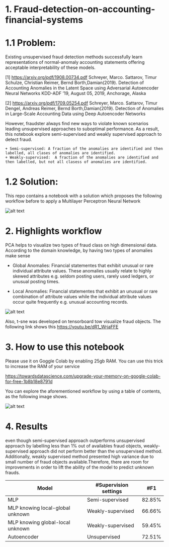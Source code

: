 # 1. Fraud-detection-on-accounting-financial-systems

# 1.1 Problem:

Existing unsupervised fraud detection methods successfully learn representations of normal-anomaly accounting statements offering acceptable interpretability of these models. 

<a id="1">[1]</a> 
https://arxiv.org/pdf/1908.00734.pdf  Schreyer, Marco.  Sattarov, Timur   Schulze, Christian  Reimer, Bernd Borth,Damian(2019). 
Detection of Accounting Anomalies in the Latent Space using Adversarial Autoencoder Neural Networks 
KDD-ADF ’19, August 05, 2019, Anchorage, Alaska

<a id="2">[2]</a> 
https://arxiv.org/pdf/1709.05254.pdf  Schreyer, Marco.  Sattarov, Timur   Dengel, Andreas   Reimer, Bernd Borth,Damian(2019). 
Detection of Anomalies in Large-Scale Accounting Data using Deep Autoencoder Networks

However, fraudster always find new ways to violate known scenarios leading unsupervised approaches to suboptimal performance. As a result, this notebook explore semi-supervised and weakly supervised approach to detect fraud.

    + Semi-supervised: A fraction of the anomalies are identified and then labelled, all clases of anomalies are identified.
    + Weakly-supervised:  A fraction of the anomalies are identified and then labelled, but not all clasess of anomalies are identified.

# 1.2 Solution:

This repo contains a notebook with a solution which proposes the following workflow before to apply a Multilayer Perceptron Neural Network

![alt text](https://github.com/robeespi/Fraud-detection-on-accounting-financial-systems/blob/master/Data_preparation_workflow.jpeg)

# 2. Highlights workflow

PCA helps to visualize two types of fraud class on high dimensional data. According to the domain knowledge, by having two types of anomalies make sense

* Global Anomalies: 
Financial statementes that exhibit unusual or rare individual attribute values. These anomalies usually relate to highly skewed attributes e.g. seldom posting users, rarely used ledgers, or unusual posting times.

* Local Anomalies: 
Financial statementes that exhibit an unusual or rare combination of attribute values while the individual attribute values occur quite frequently e.g. unusual accounting records.

![alt text](https://github.com/robeespi/Fraud-detection-on-accounting-financial-systems/blob/master/PCA.jpeg)

Also, t-sne was developed on tensorboard tow visualize fraud objects. The following link shows this https://youtu.be/dR1_WrjaFFE

# 3. How to use this notebook

Please use it on Goggle Colab by enabling 25gb RAM. You can use this trick to increase the RAM of your service

https://towardsdatascience.com/upgrade-your-memory-on-google-colab-for-free-1b8b18e8791d

You can explore the aforementioned workflow by using a table of contents, as the following image shows.

![alt text](https://github.com/robeespi/Fraud-detection-on-accounting-financial-systems/blob/master/table_contents.jpeg)

# 4. Results

even though semi-supervised approach outperforms unsupervised approach by labelling less than 1% out of availables fraud objects, weakly-supervised approach did not perform better than the unsupervised method. Additionally, weakly supervised method presented high variance due to small number of fraud objects available.Therefore, there are room for improvements in order to lift the ability of the model to predict unknown frauds.

Model | #Supervision settings | #F1 | 
--- | --- | --- | 
MLP | Semi-supervised | 82.85% | 
MLP knowing local-global unknown | Weakly-supervised| 66.66% | 
MLP knowing global-local unknown| Weakly-supervised| 59.45% | 
Autoencoder | Unsupervised | 72.51% | 
